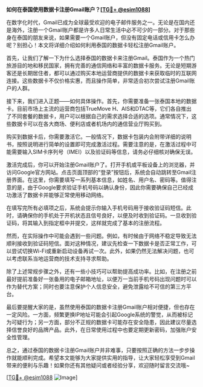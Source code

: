 **如何在泰国使用数据卡注册Gmail账户？[[TG💪+ @esim1088](https://t.me/s/esim1088)]**

在数字化时代，Gmail已成为全球最受欢迎的电子邮件服务之一。无论是在国内还是海外，注册一个Gmail账户都是许多人日常生活中必不可少的一部分。对于那些身在泰国的朋友来说，如果需要一个Gmail账户，但没有固定电话或信用卡怎么办呢？别担心！本文将详细介绍如何利用泰国的数据卡轻松注册Gmail账户。

首先，让我们了解一下为什么选择泰国的数据卡来注册Gmail。泰国作为一个热门旅游目的地和移民国家，拥有完善的通信网络和丰富的数据卡服务。无论是短期游客还是长期居住者，都可以通过购买本地运营商提供的数据卡来获取临时的互联网连接。这些数据卡不仅价格实惠，而且操作简单，非常适合初次尝试注册Gmail账户的人群。

接下来，我们进入正题——如何具体操作。首先，你需要准备一张泰国本地的数据卡。目前市场上主流的运营商包括TrueMove H、AIS和DTAC等，它们各自推出了不同套餐的数据卡，用户可以根据自己的需求选择合适的选项。通常情况下，这些数据卡可以在各大商场、便利店或者机场内的通信营业厅购买到。

购买到数据卡后，你需要激活它。一般情况下，数据卡包装内会附带详细的说明书，按照说明进行简单的设置即可完成激活过程。需要注意的是，在激活过程中可能需要输入SIM卡序列号（IMEI）以及验证码等信息，请务必仔细核对确保无误。

激活完成后，你可以开始注册Gmail账户了。打开手机或平板设备上的浏览器，并访问Google官方网站。点击页面顶部的“登录”按钮后，系统会自动跳转至Gmail注册界面。在这里，你需要填写一系列基本信息，如姓名、用户名、密码等。值得注意的是，由于Google要求验证手机号码以确认身份，因此你需要确保自己已经成功激活了数据卡并能够正常使用移动网络。

在填写完所有必填项之后，系统会提示你输入手机号码用于接收验证码短信。此时，请确保你的手机处于开机状态且信号良好，以便及时收到验证码。一旦收到验证码，将其输入到指定框中并提交，这样就完成了基本的注册流程。

然而，在实际操作中可能会遇到一些问题。例如，有时候由于网络不稳定导致无法顺利接收到验证码短信。面对这种情况，建议先检查一下数据卡是否正常工作，可以尝试切换Wi-Fi或重新启动设备再试一次。此外，如果仍然无法解决问题，也可以考虑联系当地运营商的技术支持寻求帮助。

除了上述常规步骤之外，还有一些小技巧可以帮助提高成功率。比如，在注册之前最好提前准备好一张备用的电子邮箱地址，以便万一当前手机号码出现问题时可以作为替代方案；同时也要注意保护个人信息安全，避免泄露给不可信的第三方平台。

最后要提醒大家的是，虽然使用泰国的数据卡注册Gmail账户相对便捷，但也存在一定风险。一方面，频繁更换IP地址可能会引起Google系统的警觉，从而被标记为可疑行为；另一方面，部分不正规的数据卡可能存在安全隐患，因此建议尽量选择信誉良好的品牌产品。此外，在日常使用过程中也要定期更新密码，加强账户安全性管理。

总之，通过泰国的数据卡注册Gmail账户并非难事，只要按照正确的方法一步步操作就能顺利完成。希望本文能够为大家提供实用的指导，让大家轻松享受到Gmail带来的便利与乐趣！如果你还有其他疑问或者经验分享，欢迎随时留言交流哦~

[[TG💪+ @esim1088](https://t.me/s/esim1088) ![Image](https://i.postimg.cc/4NQfJmqS/Snipaste-2025-05-13-00-14-12.png)]